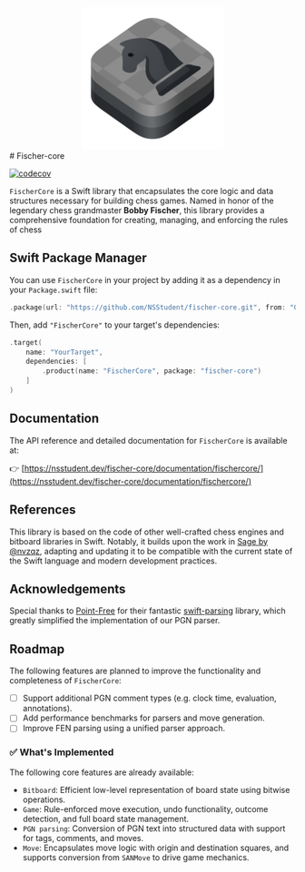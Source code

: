 <div align="center">
    <img src="Fischer-core.png" alt="FischerCore Logo" height="250" />
</div>
# Fischer-core

[![codecov](https://codecov.io/gh/NSStudent/fischer-core/branch/develop/graph/badge.svg?token=XHQP3Y1EHD)](https://codecov.io/gh/NSStudent/fischer-core)

`FischerCore` is a Swift library that encapsulates the core logic and data structures necessary for building chess games.
Named in honor of the legendary chess grandmaster **Bobby Fischer**, this library provides a comprehensive foundation for creating, managing, and enforcing the rules of chess

## Swift Package Manager

You can use `FischerCore` in your project by adding it as a dependency in your `Package.swift` file:

```swift
.package(url: "https://github.com/NSStudent/fischer-core.git", from: "0.1.0")
```

Then, add `"FischerCore"` to your target's dependencies:

```swift
.target(
    name: "YourTarget",
    dependencies: [
        .product(name: "FischerCore", package: "fischer-core")
    ]
)
```

## Documentation

The API reference and detailed documentation for `FischerCore` is available at:

👉 [https://nsstudent.dev/fischer-core/documentation/fischercore/](https://nsstudent.dev/fischer-core/documentation/fischercore/)

## References

This library is based on the code of other well-crafted chess engines and bitboard libraries in Swift. Notably, it builds upon the work in [Sage by @nvzqz](https://github.com/nvzqz/Sage/tree/develop), adapting and updating it to be compatible with the current state of the Swift language and modern development practices.

## Acknowledgements

Special thanks to [Point-Free](https://www.pointfree.co/) for their fantastic [swift-parsing](https://github.com/pointfreeco/swift-parsing) library, which greatly simplified the implementation of our PGN parser.

## Roadmap

The following features are planned to improve the functionality and completeness of `FischerCore`:

- [ ] Support additional PGN comment types (e.g. clock time, evaluation, annotations).
- [ ] Add performance benchmarks for parsers and move generation.
- [ ] Improve FEN parsing using a unified parser approach.

### ✅ What's Implemented

The following core features are already available:

- `Bitboard`: Efficient low-level representation of board state using bitwise operations.
- `Game`: Rule-enforced move execution, undo functionality, outcome detection, and full board state management.
- `PGN parsing`: Conversion of PGN text into structured data with support for tags, comments, and moves.
- `Move`: Encapsulates move logic with origin and destination squares, and supports conversion from `SANMove` to drive game mechanics.